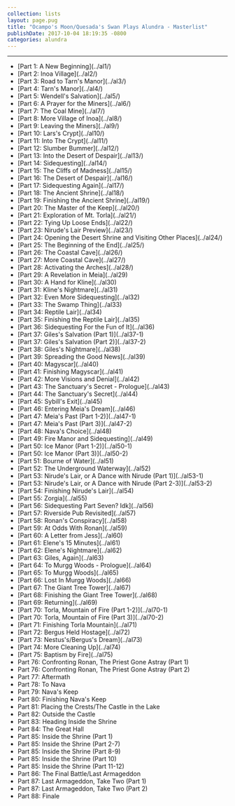 ```yaml
---
collection: lists
layout: page.pug
title: "Ocampo's Moon/Quesada's Swan Plays Alundra - Masterlist"
publishDate: 2017-10-04 18:19:35 -0800
categories: alundra
---
```


---
<ul class="masterlink-wrapper">
  <li>[Part 1: A New Beginning](../al1/)</li>
  <li>[Part 2: Inoa Village](../al2/)</li>
  <li>[Part 3: Road to Tarn's Manor](../al3/)</li>
  <li>[Part 4: Tarn's Manor](../al4/)</li>
  <li>[Part 5: Wendell's Salvation](../al5/)</li>
  <li>[Part 6: A Prayer for the Miners](../al6/)</li>
  <li>[Part 7: The Coal Mine](../al7/)</li>
  <li>[Part 8: More Village of Inoa](../al8/)</li>
  <li>[Part 9: Leaving the Miners](../al9/)</li>
  <li>[Part 10: Lars's Crypt](../al10/)</li>
  <li>[Part 11: Into The Crypt](../al11/)</li>
  <li>[Part 12: Slumber Bummer](../al12/)</li>
  <li>[Part 13: Into the Desert of Despair](../al13/)</li>
  <li>[Part 14: Sidequesting](../al14/)</li>
  <li>[Part 15: The Cliffs of Madness](../al15/)</li>
  <li>[Part 16: The Desert of Despair](../al16/)</li>
  <li>[Part 17: Sidequesting Again](../al17/)</li>
  <li>[Part 18: The Ancient Shrine](../al18/)</li>
  <li>[Part 19: Finishing the Ancient Shrine](../al19/)</li>
  <li>[Part 20: The Master of the Keep](../al20/)</li>
  <li>[Part 21: Exploration of Mt. Torla](../al21/)</li>
  <li>[Part 22: Tying Up Loose Ends](../al22/)</li>
  <li>[Part 23: Nirude's Lair Preview](../al23/)</li>
  <li>[Part 24: Opening the Desert Shrine and Visiting Other Places](../al24/)</li>
  <li>[Part 25: The Beginning of the End](../al25/)</li>
  <li>[Part 26: The Coastal Cave](../al26/)</li>
  <li>[Part 27: More Coastal Cave](../al27/)</li>
  <li>[Part 28: Activating the Arches](../al28/)</li>
  <li>[Part 29: A Revelation in Meia](../al29)</li>
  <li>[Part 30: A Hand for Kline](../al30)</li>
  <li>[Part 31: Kline's Nightmare](../al31)</li>
  <li>[Part 32: Even More Sidequesting](../al32)</li>
  <li>[Part 33: The Swamp Thing](../al33)</li>
  <li>[Part 34: Reptile Lair](../al34)</li>
  <li>[Part 35: Finishing the Reptile Lair](../al35)</li>
  <li>[Part 36: Sidequesting For the Fun of It](../al36)</li>
  <li>[Part 37: Giles's Salvation (Part 1)](../al37-1)</li>
  <li>[Part 37: Giles's Salvation (Part 2)](../al37-2)</li>
  <li>[Part 38: Giles's Nightmare](../al38)</li>
  <li>[Part 39: Spreading the Good News](../al39)</li>
  <li>[Part 40: Magyscar](../al40)</li>
  <li>[Part 41: Finishing Magyscar](../al41)</li>
  <li>[Part 42: More Visions and Denial](../al42)</li>
  <li>[Part 43: The Sanctuary's Secret - Prologue](../al43)</li>
  <li>[Part 44: The Sanctuary's Secret](../al44)</li>
  <li>[Part 45: Sybill's Exit](../al45)</li>
  <li>[Part 46: Entering Meia's Dream](../al46)</li>
  <li>[Part 47: Meia's Past (Part 1-2)](../al47-1)</li>
  <li>[Part 47: Meia's Past (Part 3)](../al47-2)</li>
  <li>[Part 48: Nava's Choice](../al48)</li>
  <li>[Part 49: Fire Manor and Sidequesting](../al49)</li>
  <li>[Part 50: Ice Manor (Part 1-2)](../al50-1)</li>
  <li>[Part 50: Ice Manor (Part 3)](../al50-2)</li>
  <li>[Part 51: Bourne of Water](../al51)</li>
  <li>[Part 52: The Underground Waterway](../al52)</li>
  <li>[Part 53: Nirude's Lair, or A Dance with Nirude (Part 1)](../al53-1)</li>
  <li>[Part 53: Nirude's Lair, or A Dance with Nirude (Part 2-3)](../al53-2)</li>
  <li>[Part 54: Finishing Nirude's Lair](../al54)</li>
  <li>[Part 55: Zorgia](../al55)</li>
  <li>[Part 56: Sidequesting Part Seven? Idk](../al56)</li>
  <li>[Part 57: Riverside Pub Revisited](../al57)</li>
  <li>[Part 58: Ronan's Conspiracy](../al58)</li>
  <li>[Part 59: At Odds With Ronan](../al59)</li>
  <li>[Part 60: A Letter from Jess](../al60)</li>
  <li>[Part 61: Elene's 15 Minutes](../al61)</li>
  <li>[Part 62: Elene's Nightmare](../al62)</li>
  <li>[Part 63: Giles, Again](../al63)</li>
  <li>[Part 64: To Murgg Woods - Prologue](../al64)</li>
  <li>[Part 65: To Murgg Woods](../al65)</li>
  <li>[Part 66: Lost In Murgg Woods](../al66)</li>
  <li>[Part 67: The Giant Tree Tower](../al67)</li>
  <li>[Part 68: Finishing the Giant Tree Tower](../al68)</li>
  <li>[Part 69: Returning](../al69)</li>
  <li>[Part 70: Torla, Mountain of Fire (Part 1-2)](../al70-1)</li>
  <li>[Part 70: Torla, Mountain of Fire (Part 3)](../al70-2)</li>
  <li>[Part 71: Finishing Torla Mountain](../al71)</li>
  <li>[Part 72: Bergus Held Hostage](../al72)</li>
  <li>[Part 73: Nestus's/Bergus's Dream](../al73)</li>
  <li>[Part 74: More Cleaning Up](../al74)</li>
  <li>[Part 75: Baptism by Fire](../al75)</li>
  <li>Part 76: Confronting Ronan, The Priest Gone Astray (Part 1)</li>
  <li>Part 76: Confronting Ronan, The Priest Gone Astray (Part 2)</li>
  <li>Part 77: Aftermath</li>
  <li>Part 78: To Nava</li>
  <li>Part 79: Nava's Keep</li>
  <li>Part 80: Finishing Nava's Keep</li>
  <li>Part 81: Placing the Crests/The Castle in the Lake</li>
  <li>Part 82: Outside the Castle</li>
  <li>Part 83: Heading Inside the Shrine</li>
  <li>Part 84: The Great Hall</li>
  <li>Part 85: Inside the Shrine (Part 1)</li>
  <li>Part 85: Inside the Shrine (Part 2-7)</li>
  <li>Part 85: Inside the Shrine (Part 8-9)</li>
  <li>Part 85: Inside the Shrine (Part 10)</li>
  <li>Part 85: Inside the Shrine (Part 11-12)</li>
  <li>Part 86: The Final Battle/Last Armageddon</li>
  <li>Part 87: Last Armageddon, Take Two (Part 1)</li>
  <li>Part 87: Last Armageddon, Take Two (Part 2)</li>
  <li>Part 88: Finale</li>
</ul>

